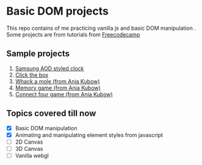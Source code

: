 # Basic DOM projects

This repo contains of me practicing vanilla js and basic DOM manipulation . Some projects are from tutorials from [Freecodecamp](https://www.youtube.com/channel/UC8butISFwT-Wl7EV0hUK0BQ)

## Sample projects

1. [Samsung AOD styled clock](https://pacifio.github.io/learning-dom/samsung-aod/index.html)
2. [Click the box](https://pacifio.github.io/learning-dom/click-the-box/index.html)
3. [Whack a mole (from Ania Kubow)](https://pacifio.github.io/lwhack-a-mole/samsung-aod/index.html)
4. [Memory game (from Ania Kubow)](https://pacifio.github.io/memory-game/samsung-aod/index.html)
4. [Connect four game (from Ania Kubow)](https://pacifio.github.io/connect-four/samsung-aod/index.html)

## Topics covered till now

- [x] Basic DOM manipulation
- [x] Animating and manipulating element styles from javascript
- [ ] 2D Canvas
- [ ] 3D Canvas
- [ ] Vanilla webgl
